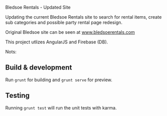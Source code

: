 Bledsoe Rentals - Updated Site

Updating the current Bledsoe Rentals site to search for rental items, create sub categories and possible party rental page redesign.

Original Bledsoe site can be seen at www.bledsoerentals.com

This project utlizes AngularJS and Firebase (DB).

Nots:

## Build & development

Run `grunt` for building and `grunt serve` for preview.

## Testing

Running `grunt test` will run the unit tests with karma.
